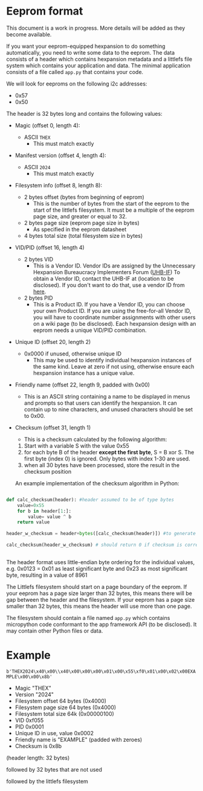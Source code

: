 Eeprom format
===

This document is a work in progress. More details will be added as they become available.

If you want your eeprom-equipped hexpansion to do something automatically, you need to write some data to the eeprom. The data consists of a header which contains hexpansion metadata and a littlefs file system which contains your application and data. The minimal application consists of a file called `app.py` that contains your code.

We will look for eeproms on the following i2c addresses:

- 0x57
- 0x50

The header is 32 bytes long and contains the following values:

- Magic (offset 0, length 4):
    - ASCII `THEX`
        - This must match exactly
- Manifest version (offset 4, length 4): 
    - ASCII `2024`
        - This must match exactly
- Filesystem info (offset 8, length 8):
    - 2 bytes offset (bytes from beginning of eeprom)
        - This is the number of bytes from the start of the eeprom to the start of the littlefs filesystem. It must be a multiple of the eeprom page size, and greater or equal to 32.
    - 2 bytes page size (eeprom page size in bytes)
        - As specified in the eeprom datasheet
    - 4 bytes total size (total filesystem size in bytes)
- VID/PID (offset 16, length 4)
    - 2 bytes VID
        - This is a Vendor ID. Vendor IDs are assigned by the Unnecessary Hexpansion Bureaucracy Implementers Forum ([UHB-IF](https://badge.emfcamp.org/wiki/UHB-IF)) To obtain a Vendor ID, contact the UHB-IF at (location to be disclosed). If you don't want to do that, use a vendor ID from [here](https://badge.emfcamp.org/wiki/UHB-IF/Uncontrolled_IDs).
    - 2 bytes PID
        - This is a Product ID. If you have a Vendor ID, you can choose your own Product ID. If you are using the free-for-all Vendor ID, you will have to coordinate number assignments with other users on a wiki page (to be disclosed). Each hexpansion design with an eeprom needs a unique VID/PID combination.
- Unique ID (offset 20, length 2)
    - 0x0000 if unused, otherwise unique ID
        - This may be used to identify individual hexpansion instances of the same kind. Leave at zero if not using, otherwise ensure each hexpansion instance has a unique value.
- Friendly name (offset 22, length 9, padded with 0x00)
    - This is an ASCII string containing a name to be displayed in menus and prompts so that users can identify the hexpansion. It can contain up to nine characters, and unused characters should be set to 0x00.
- Checksum (offset 31, length 1)
    - This is a checksum calculated by the following algorithm:
    1. Start with a variable S with the value 0x55
    2. for each byte B of the header **except the first byte**, S = B xor S. The first byte (index 0) is ignored. Only bytes with index 1-30 are used.
    3. when all 30 bytes have been processed, store the result in the checksum position

    An example implementation of the checksum algorithm in Python:

```python

def calc_checksum(header): #header assumed to be of type bytes
    value=0x55
    for b in header[1:]:
        value= value ^ b
    return value
        
header_w_checksum = header+bytes([calc_checksum(header)]) #to generate a checksum
    
calc_checksum(header_w_checksum) # should return 0 if checksum is correct
    
```

The header format uses little-endian byte ordering for the individual values, e.g. 0x0123 = 0x01 as least significant byte and 0x23 as most significant byte, resulting in a value of 8961

The Littlefs filesystem should start on a page boundary of the eeprom. If your eeprom has a page size larger than 32 bytes, this means there will be gap between the header and the filesystem. If your eeprom has a page size smaller than 32 bytes, this means the header will use more than one page.
 
The filesystem should contain a file named `app.py` which contains micropython code conformant to the app framework API (to be disclosed). It may contain other Python files or data.

# Example

`b'THEX2024\x40\x00\\x40\x00\x00\x00\x01\x00\x55\xf0\x01\x00\x02\x00EXAMPLE\x00\x00\x8b'`

- Magic "THEX"
- Version "2024"
- Filesystem offset 64 bytes (0x4000)
- Filesystem page size 64 bytes (0x4000)
- Filesystem total size 64k (0x00000100)
- VID 0xf055
- PID 0x0001
- Unique ID in use, value 0x0002
- Friendly name is "EXAMPLE" (padded with zeroes)
- Checksum is 0x8b

(header length: 32 bytes)

followed by 32 bytes that are not used

followed by the littlefs filesystem

